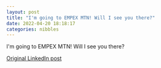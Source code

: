 ```yaml
---
layout: post
title: "I'm going to EMPEX MTN! Will I see you there?"
date: 2022-04-20 18:18:17
categories: nibbles
---
```


I'm going to EMPEX MTN! Will I see you there?

[Original LinkedIn post](https://www.linkedin.com/feed/update/urn%3Ali%3Ashare%3A6922609401056935936)
